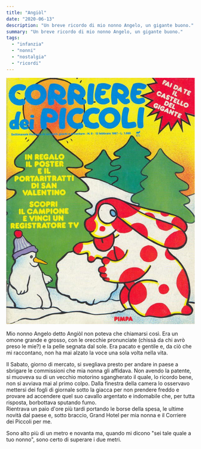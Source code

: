 ```yaml
---
title: "Angiòl"
date: "2020-06-13"
description: "Un breve ricordo di mio nonno Angelo, un gigante buono."
summary: "Un breve ricordo di mio nonno Angelo, un gigante buono."
tags: 
  - "infanzia"
  - "nonni"
  - "nostalgia"
  - "ricordi"
---
```


![Il Corriere dei Piccoli](images/103874754_10222574941112280_235146616015688033_n.jpg "Il Corriere dei Piccoli, 12 Febbraio 1987")

Mio nonno Angelo detto Angiòl non poteva che chiamarsi così. Era un omone grande e grosso, con le orecchie pronunciate (chissà da chi avrò preso le mie?) e la pelle segnata dal sole. Era pacato e gentile e, da ciò che mi raccontano, non ha mai alzato la voce una sola volta nella vita.

Il Sabato, giorno di mercato, si svegliava presto per andare in paese a sbrigare le commissioni che mia nonna gli affidava. Non avendo la patente, si muoveva su di un vecchio motorino sgangherato il quale, lo ricordo bene, non si avviava mai al primo colpo. Dalla finestra della camera lo osservavo mettersi dei fogli di giornale sotto la giacca per non prendere freddo e provare ad accendere quel suo cavallo argentato e indomabile che, per tutta risposta, borbottava sputando fumo.  
Rientrava un paio d'ore più tardi portando le borse della spesa, le ultime novità dal paese e, sotto braccio, Grand Hotel per mia nonna e il Corriere dei Piccoli per me.

Sono alto più di un metro e novanta ma, quando mi dicono "sei tale quale a tuo nonno", sono certo di superare i due metri.